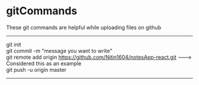 # gitCommands                                                                                                                                                                             
These git commands are helpful while uploading files on github                                                                                      
___________________________________________________________________________________________________________ 
git init  
git commit -m "message you want to write"               
git remote add origin https://github.com/Nitin1604/notesApp-react.git ---> Considered this as an example  
git push -u origin master    
____________________________________________________________________________________________________________
